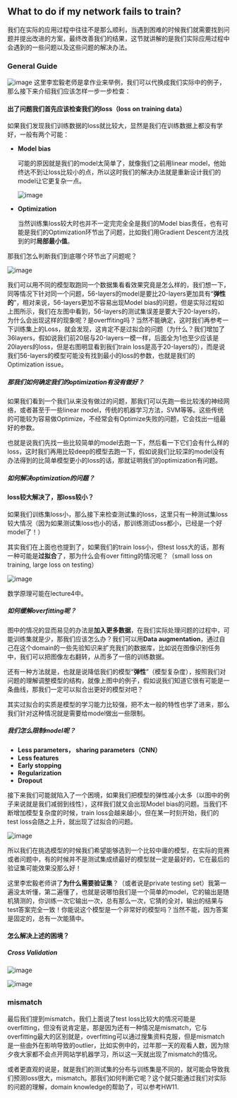 ## What to do if my network fails to train?
我们在实际的应用过程中往往不是那么顺利，当遇到困难的时候我们就需要找到问题并提出改进的方案，最终改善我们的结果，这节就讲解的是我们实际应用过程中会遇到的一些问题以及这些问题的解决办法。
### General Guide
![image](https://user-images.githubusercontent.com/88269254/170172975-cb2edc36-3a07-433f-8f7e-1246b680c44d.png)
这里李宏毅老师是拿作业来举例，我们可以代换成我们实际中的例子，那么接下来介绍我们应该怎样一步一步检查：
#### 出了问题我们首先应该检查我们的loss（loss on training data）
如果我们发现我们训练数据的loss就比较大，显然是我们在训练数据上都没有学好，一般有两个可能：
- **Model bias**

   可能的原因就是我们的model太简单了，就像我们之前用linear model，他始终达不到让loss比较小的点，所以这时我们的解决办法就是重新设计我们的model让它更复杂一点。
   
   ![image](https://user-images.githubusercontent.com/88269254/170176930-7313632f-9efe-4c8e-9315-0baeee1913b6.png)
   
- **Optimization**

   当然训练集loss较大时也并不一定完完全全是我们的Model bias责任，也有可能是我们的Optimization环节出了问题，比如我们用Gradient Descent方法找到的时**局部最小值**。
   
那我们怎么判断我们到底哪个环节出了问题呢？

![image](https://user-images.githubusercontent.com/88269254/170177992-c8558e15-e1f2-4511-9de9-a2a11d4aa121.png)

我们可以用不同的模型取跑同一个数据集看看效果究竟是怎么样的，我们想一下，同等情况下针对同一个问题，56-layers的model是要比20-layers更加具有“**弹性的**”，相对来说，56-layers更加不容易出现Model bias的问题，但是实际过程如上图所示，我们在左图中看到，56-layers的测试集误差是要大于20-layers的，为什么会出现这样的现象呢？是overffiting吗？当然不能确定，这时我们再参考一下训练集上的Loss，就会发现，这肯定不是过拟合的问题（为什么？我们增加了36layers，假如说我们前20层与20-layers一模一样，后面全为1也至少应该是20layers的loss，但是右图明显看到我们train loss是高于20-layers的），而是说我们56-layers的模型可能没有找到最小的loss的参数，也就是我们的Optimization issue。

##### 那我们如何确定我们的optimization有没有做好？
如果我们看到一个我们从来没有做过的问题，那我们可以先跑一些比较浅的神经网络，或者甚至于一些linear model，传统的机器学习方法，SVM等等。这些传统的可能较为容易做Optimize，不经常会有Optimize失败的问题，它会找出一组最好的参数。

也就是说我们先找一些比较简单的model去跑一下，然后看一下它们会有什么样的loss，这时我们再用比较deep的模型去跑一下，假如说我们比较深的model没有办法得到的比简单模型更小的loss的话，那就证明我们的optimization有问题。
##### 如何解决optimization的问题？
#### loss较大解决了，那loss较小？
如果我们训练集loss小，那么接下来检查测试集的loss，这里只有一种测试集loss较大情况（因为如果测试集loss也小的话，那训练测试loss都小，已经是一个好model了！）

其实我们在上面也也提到了，如果我们的train loss小，但test loss大的话，那有一种可能是**过拟合**了，那为什么会有over fitting的情况呢？（small loss on training, large loss on testing）

![image](https://user-images.githubusercontent.com/88269254/170193797-d9335be5-3010-4692-8fd4-ade251dc04ee.png)

数学原理可能在lecture4中。

##### 如何缓解overfitting呢？
图中的情况的显而易见的办法是**加入更多数据**，在我们实际处理问题的过程中，可能训练集就是少，那我们应该怎么办？我们可以用**Data augmentation**，通过自己在这个domain的一些先验知识来扩充我们的数据库，比如说在图像识别任务中，我们可以把图像左右翻转，从而多了一倍的训练数据。

还有一种方法就是，也就是说降低我们的模型“**弹性**”（模型复杂度），按照我们对问题的理解调整模型的结构，就像上图中的例子，假如说我们知道它很有可能是一条曲线，那我们一定可以拟合出更好的模型对吧？

其实过拟合的实质是模型的学习能力比较强，把不太一般的特性也学了进来，那么我们针对这种情况就是需要给model做出一些限制。

##### 我们怎么限制model呢？
- **Less parameters， sharing parameters（CNN）**
- **Less features**
- **Early stopping**
- **Regularization**
- **Dropout**

接下来我们可能就陷入了一个困境，如果我们把模型的弹性减小太多（以图中的例子来说就是我们减弱到线性），这样我们就又会出现Model bias的问题。当我们不断增加模型复杂度的时候，train loss会越来越小，但在某一时刻开始，我们的test loss会随之上升，就出现了过拟合的问题。

![image](https://user-images.githubusercontent.com/88269254/170200017-5f55a184-c5b9-491b-8c3c-2dcdb0d33df6.png)

所以我们在挑选模型的时候我们希望能够选到一个比较中庸的模型，在实际的竞赛或者问题中，有的时候并不是测试集成绩最好的模型就一定是最好的，它在最后的验证集可能效果没那么好！

这里李宏毅老师讲了**为什么需要验证集**？（或者说是private testing set）我第一遍没太听懂，第二遍懂了，也就是说哪怕我们是一个简单的model，它的输出是随机猜测的，你训练一次它输出一次，总有那么一次，它猜的全对，输出的结果与test答案完全一致！你能说这个模型是一个非常好的模型吗？当然不能，因为答案是固定的，总有一次能猜中。

#### 怎么解决上述的困境？
##### Cross Validation
![image](https://user-images.githubusercontent.com/88269254/170204306-c3468296-c7c0-4101-8c94-aa61a8b26089.png)

![image](https://user-images.githubusercontent.com/88269254/170205724-bb3e8813-16cb-4239-943c-03f959d6d775.png)

### mismatch
最后我们提到mismatch，我们上面说了test loss比较大的情况可能是overfitting，但没有说肯定是，那是因为还有一种情况是mismatch，它与overfitting最大的区别就是，overfitting可以通过搜集资料克服，但是mismatch是一些由外在影响导致的outlier，比如实例中的，过年那一天的观看人数，因为除夕夜大家都不会点开网站学机器学习，所以这一天就出现了mismatch的情况。

或者更直观的说是，就是我们的测试集的分布与训练集是不同的，就可能会导致我们预测loss很大，mismatch。那我们如何判断它呢？这个就只能通过我们对实际的问题的理解，domain knowledge的帮助了，可以参考HW11.





